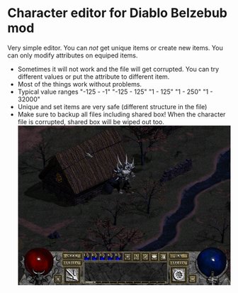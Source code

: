 # Character editor for Diablo Belzebub mod
Very simple editor. You can _not_ get unique items or create new items. You can only modify attributes on equiped items.
* Sometimes it will not work and the file will get corrupted. You can try different values or put the attribute to different item.
* Most of the things work without problems.
* Typical value ranges "-125 - -1" "-125 - 125" "1 - 125" "1 - 250" "1 - 32000"
* Unique and set items are very safe (different structure in the file)
* Make sure to backup all files including shared box! When the character file is corrupted, shared box will be wiped out too.
![](img.png)
